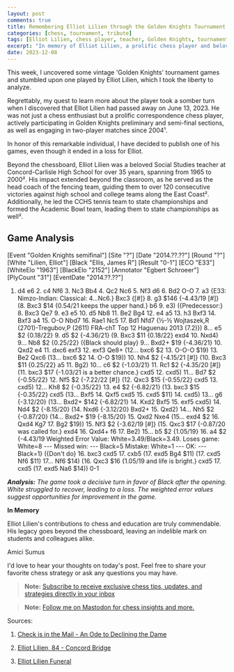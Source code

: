 ```yaml
---
layout: post
comments: true
title: Remembering Elliot Lilien through the Golden Knights Tournament
categories: [chess, tournament, tribute]
tags: [Elliot Lilien, chess player, teacher, Golden Knights, tournament game]
excerpt: "In memory of Elliot Lilien, a prolific chess player and beloved teacher, we delve into a game from the 'Golden Knights' tournament. Unfortunately, Elliot passed away on June 13, 2023. Explore his remarkable contributions to chess and education."
date: 2023-12-08
---
```


This week, I uncovered some vintage 'Golden Knights' tournament games and stumbled upon one played by Elliot Lilien, which I took the liberty to analyze.

Regrettably, my quest to learn more about the player took a somber turn when I discovered that Elliot Lilien had passed away on June 13, 2023. He was not just a chess enthusiast but a prolific correspondence chess player, actively participating in Golden Knights preliminary and semi-final sections, as well as engaging in two-player matches since 2004¹.

In honor of this remarkable individual, I have decided to publish one of his games, even though it ended in a loss for Elliot.

Beyond the chessboard, Elliot Lilien was a beloved Social Studies teacher at Concord-Carlisle High School for over 35 years, spanning from 1965 to 2000². His impact extended beyond the classroom, as he served as the head coach of the fencing team, guiding them to over 120 consecutive victories against high school and college teams along the East Coast². Additionally, he led the CCHS tennis team to state championships and formed the Academic Bowl team, leading them to state championships as well².

## Game Analysis

[Event "Golden Knights semifinal"]
[Site "?"]
[Date "2014.??.??"]
[Round "?"]
[White "Lilien, Elliot"]
[Black "Ellis, James R"]
[Result "0-1"]
[ECO "E33"]
[WhiteElo "1963"]
[BlackElo "2152"]
[Annotator "Egbert Schroeer"]
[PlyCount "31"]
[EventDate "2014.??.??"]

1. d4 e6 2. c4 Nf6 3. Nc3 Bb4 4. Qc2 Nc6 5. Nf3 d6 6. Bd2 O-O 7. a3 {E33: Nimzo-Indian: Classical: 4...Nc6.} Bxc3 {[#]} 8. g3 $146 {-4.43/19 [#]} (8. Bxc3 $14 {0.54/21 keeps the upper hand.} b6 9. e3) ({Predecessor:} 8. Bxc3 Qe7 9. e3 e5 10. d5 Nb8 11. Be2 Bg4 12. e4 a5 13. h3 Bxf3 14. Bxf3 a4 15. O-O Nbd7 16. Rae1 Nc5 17. Bd1 Nfd7 {½-½ Wojtaszek,R (2701)-Tregubov,P (2611) FRA-chT Top 12 Haguenau 2013 (7.2)}) 8... e5 $2 {0.18/22} 9. d5 $2 {-4.36/21} (9. Bxc3 $11 {0.18/22} exd4 10. Nxd4) 9... Nb8 $2 {0.25/22} ({Black should play} 9... Bxd2+ $19 {-4.36/21} 10. Qxd2 e4 11. dxc6 exf3 12. exf3 Qe8+ (12... bxc6 $2 13. O-O-O $19) 13. Be2 Qxc6 (13... bxc6 $2 14. O-O $19)) 10. Nh4 $2 {-4.15/21 [#]} (10. Bxc3 $11 {0.25/22} a5 11. Bg2) 10... c6 $2 {-1.03/21} 11. Rc1 $2 {-4.35/20 [#]} (11. bxc3 $17 {-1.03/21 is a better chance.} cxd5 12. cxd5) 11... Bd7 $2 {-0.55/22} 12. Nf5 $2 {-7.22/22 [#]} (12. Qxc3 $15 {-0.55/22} cxd5 13. cxd5) 12... Kh8 $2 {-0.35/22} 13. e4 $2 {-6.82/21} (13. bxc3 $15 {-0.35/22} cxd5 (13... Bxf5 14. Qxf5 cxd5 15. cxd5 $11) 14. cxd5) 13... g6 {-3.12/20} (13... Bxd2+ $142 {-6.82/21} 14. Kxd2 Bxf5 15. exf5 cxd5) 14. Nd4 $2 {-8.15/20} (14. Nxd6 {-3.12/20} Bxd2+ 15. Qxd2) 14... Nh5 $2 {-0.87/20} (14... Bxd2+ $19 {-8.15/20} 15. Qxd2 Nxe4 (15... exd4 $2 16. Qxd4 Kg7 17. Bg2 $19)) 15. Nf3 $2 {-3.62/19 [#]} (15. Qxc3 $17 {-0.87/20 was called for.} exd4 16. Qxd4+ f6 17. Be2) 15... b5 $2 {1.05/19} 16. a4 $2 {-4.43/19 Weighted Error Value: White=3.49/Black=3.49.  Loses game:     	White=8     	---        Missed win:     	---       	Black=5      Mistake:       	White=1     	---        OK:         	---       	Black=1} ({Don't do} 16. bxc3 cxd5 17. cxb5 (17. exd5 Bg4 $11) (17. cxd5 Nf6 $11) 17... Nf6 $14) (16. Qxc3 $16 {1.05/19 and life is bright.} cxd5 17. cxd5 (17. exd5 Na6 $14)) 0-1
</div>

***Analysis:** The game took a decisive turn in favor of Black after the opening. White struggled to recover, leading to a loss. The weighted error values suggest opportunities for improvement in the game.*

**In Memory**

Elliot Lilien's contributions to chess and education are truly commendable. His legacy goes beyond the chessboard, leaving an indelible mark on students and colleagues alike.

Amici Sumus

I'd love to hear your thoughts on today's post. Feel free to share your favorite chess strategy or ask any questions you may have.

> **Note:** [Subscribe to receive exclusive chess tips, updates, and strategies directly in your inbox](https://follow.it/senior-chess-improver?leanpub) 

> **Note:** [Follow me on Mastodon for chess insights and more.](https://mastodon.online/invite/mWSpfQP8)


Sources:

1. [Check is in the Mail - An Ode to Declining the Dame](https://new.uschess.org/news/check-mail-ode-declining-dame)

2. [Elliot Lilien, 84 - Concord Bridge](https://theconcordbridge.org/index.php/2023/06/17/elliot-lilien-84/)

3. [Elliot Lilien Funeral](https://www.deefuneralhome.com/obituaries/Elliot-Lilien?obId=28167344)


